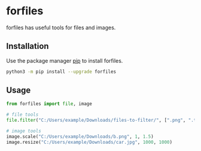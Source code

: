 # forfiles

forfiles has useful tools for files and images.

## Installation

Use the package manager [pip](https://pip.pypa.io/en/stable/) to install forfiles.

```bash
python3 -m pip install --upgrade forfiles
```

## Usage

```python
from forfiles import file, image

# file tools
file.filter("C:/Users/example/Downloads/files-to-filter/", [".png", ".txt", "md"])

# image tools
image.scale("C:/Users/example/Downloads/b.png", 1, 1.5)
image.resize("C:/Users/example/Downloads/car.jpg", 1000, 1000)
```
